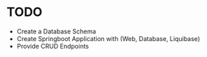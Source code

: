 # TODO 

- Create a Database Schema  
- Create Springboot Application with (Web, Database, Liquibase)
- Provide CRUD Endpoints